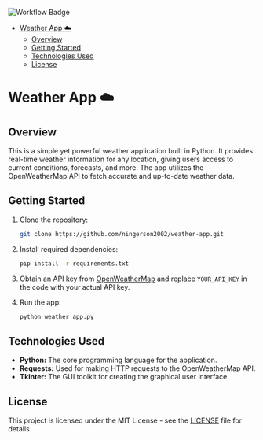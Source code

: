 ![Workflow Badge](https://img.shields.io/github/actions/workflow/status/ningerson2002/weather-app/python-app.yml
)

- [Weather App :cloud:](#weather-app-cloud)
  - [Overview](#overview)
  - [Getting Started](#getting-started)
  - [Technologies Used](#technologies-used)
  - [License](#license)

# Weather App :cloud:

## Overview

This is a simple yet powerful weather application built in Python. It provides real-time weather information for any location, giving users access to current conditions, forecasts, and more. The app utilizes the OpenWeatherMap API to fetch accurate and up-to-date weather data.

## Getting Started

1. Clone the repository:

   ```bash
   git clone https://github.com/ningerson2002/weather-app.git
   ```

2. Install required dependencies:

   ```bash
   pip install -r requirements.txt
   ```

3. Obtain an API key from [OpenWeatherMap](https://openweathermap.org/api) and replace `YOUR_API_KEY` in the code with your actual API key.

4. Run the app:

   ```bash
   python weather_app.py
   ```

## Technologies Used

- **Python:** The core programming language for the application.
- **Requests:** Used for making HTTP requests to the OpenWeatherMap API.
- **Tkinter:** The GUI toolkit for creating the graphical user interface.

## License

This project is licensed under the MIT License - see the [LICENSE](LICENSE) file for details.
